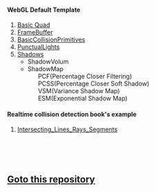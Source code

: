 <h4>WebGL Default Template</h4>
<ol>
  <li><a href="https://scahp.github.io/WebGL/01_BasicQuad/index.html">Basic Quad</a></li>
  <li><a href="https://scahp.github.io/WebGL/02_FrameBuffer/index.html">FrameBuffer</a></li>
  <li><a href="https://scahp.github.io/WebGL/03_BasicCollisionPrimitives/index.html">BasicCollisionPrimitives</a></li>
  <li><a href="https://scahp.github.io/WebGL/05_PunctualLights/index.html">PunctualLights</a></li>  
  <li><a href="https://scahp.github.io/WebGL/06_Shadow/index.html">Shadows</a>
    <ul>
    <li>ShadowVolum</li>    
    <li>ShadowMap
        <ul>PCF(Percentage Closer Filtering)</ul>
        <ul>PCSS(Percentage Closer Soft Shadow)</ul>
        <ul>VSM(Variance Shadow Map)</ul>
        <ul>ESM(Exponential Shadow Map)</ul>
    </li>
    </ul>
  </li>
</ol>

<h4>Realtime collision detection book's example</h4>
<ol>
  <li><a href="https://scahp.github.io/WebGL/04_Intersecting_Lines_Rays_Segments/index.html">Intersecting_Lines_Rays_Segments</a></li>
</ol>

<br>
<br>
<br>

<h2><a href="https://github.com/scahp/Potential">Goto this repository</a></h2>
